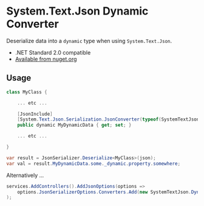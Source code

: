 # System.Text.Json Dynamic Converter

Deserialize data into a `dynamic` type when using `System.Text.Json`.

- .NET Standard 2.0 compatible
- [Available from nuget.org](https://www.nuget.org/packages/SystemTextJson.DynamicConverter)

## Usage

```csharp
class MyClass {

	... etc ...

	[JsonInclude]
	[System.Text.Json.Serialization.JsonConverter(typeof(SystemTextJson.DynamicConverter.Converter))]
	public dynamic MyDynamicData { get; set; }

	... etc ...

}

var result = JsonSerializer.Deserialize<MyClass>(json);
var val = result.MyDynamicData.some._dynamic.property.somewhere;
```

Alternatively ...

```csharp
services.AddControllers().AddJsonOptions(options =>
	options.JsonSerializerOptions.Converters.Add(new SystemTextJson.DynamicConverter.Converter())
);
```
